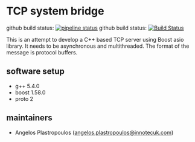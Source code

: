 # TCP system bridge 

github build status: [![pipeline status](https://gitlab.com/innotecuk/comm-bridge/badges/master/pipeline.svg)](https://gitlab.com/innotecuk/comm-bridge/commits/master)
github build status: [![Build Status](https://travis-ci.org/plusangel/tcp-experiments.svg?branch=master)](https://travis-ci.org/plusangel/tcp-experiments)

This is an attempt to develop a C++ based TCP server using Boost asio library.
It needs to be asynchronous and multithreaded. The format of the message is protocol buffers.


## software setup
- g++ 5.4.0
- boost 1.58.0
- proto 2


## maintainers
- Angelos Plastropoulos (angelos.plastropoulos@innotecuk.com)